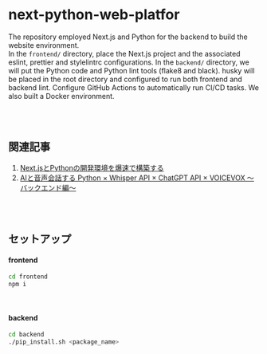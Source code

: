 # next-python-web-platfor


The repository employed Next.js and Python for the backend to build the website environment. <br>
In the `frontend/` directory, place the Next.js project and the associated eslint, prettier and stylelintrc configurations. In the `backend/` directory, we will put the Python code and Python lint tools (flake8 and black). husky will be placed in the root directory and configured to run both frontend and backend lint. Configure GitHub Actions to automatically run CI/CD tasks. We also built a Docker environment.


<br><br>

## 関連記事

1. [Next.jsとPythonの開発環境を爆速で構築する](https://zenn.dev/arsaga/articles/0fdee431a8374a) <br>
2. [AIと音声会話する Python × Whisper API × ChatGPT API × VOICEVOX 〜バックエンド編〜](https://zenn.dev/arsaga/articles/d07358c709bc73)

<br><br>

## セットアップ

#### frontend

```zsh
cd frontend
npm i
```

<br>

#### backend

```zsh
cd backend
./pip_install.sh <package_name>
```

